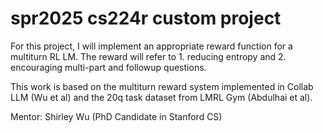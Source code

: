 # spr2025 cs224r custom project

For this project, I will implement an appropriate reward function for a multiturn RL LM. The reward will refer to 1. reducing entropy and 2. encouraging multi-part and followup questions.

This work is based on the multiturn reward system implemented in Collab LLM (Wu et al) and the 20q task dataset from LMRL Gym (Abdulhai et al). 

Mentor: Shirley Wu (PhD Candidate in Stanford CS)
